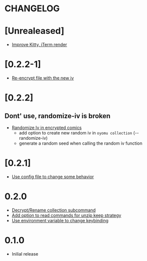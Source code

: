 # CHANGELOG

# [Unrealeased]
- [Improve Kitty, iTerm render]()

# [0.2.2-1]
- [Re-encrypt file with the new iv](https://github.com/EruEri/oyomu/pull/8)

# [0.2.2]
## Dont' use, randomize-iv is broken
- [Randomize Iv in encrypted comics](https://github.com/EruEri/oyomu/pull/7)
    - add option to create new random iv in ```oyomu collection``` (--randomize-iv)
    - generate a random seed when calling the random iv function

# [0.2.1]
- [Use config file to change some behavior](https://github.com/EruEri/oyomu/pull/5)

# 0.2.0
- [Decrypt/Rename collection subcommand](https://github.com/EruEri/oyomu/pull/3)
- [Add option to read commands for unzip keep strategy](https://github.com/EruEri/oyomu/pull/2)
- [Use environment variable to change keybinding ](https://github.com/EruEri/oyomu/pull/1)

# 0.1.0
- Inilial release